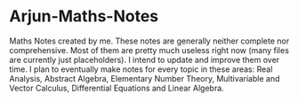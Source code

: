 # Arjun-Maths-Notes
Maths Notes created by me. These notes are generally neither complete nor comprehensive. Most of them are pretty much useless right now (many files are currently just placeholders). I intend to update and improve them over time.
I plan to eventually make notes for every topic in these areas: Real Analysis, Abstract Algebra, Elementary Number Theory, Multivariable and Vector Calculus, Differential Equations and Linear Algebra.
